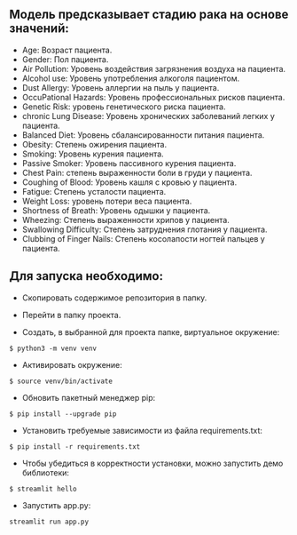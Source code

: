## Модель предсказывает стадию рака на основе значений:
- Age: Возраст пациента.  
- Gender: Пол пациента.  
- Air Pollution: Уровень воздействия загрязнения воздуха на пациента.  
- Alcohol use: Уровень употребления алкоголя пациентом.  
- Dust Allergy: Уровень аллергии на пыль у пациента.  
- OccuPational Hazards: Уровень профессиональных рисков пациента.  
- Genetic Risk: уровень генетического риска пациента.  
- chronic Lung Disease: Уровень хронических заболеваний легких у пациента.  
- Balanced Diet: Уровень сбалансированности питания пациента.  
- Obesity: Степень ожирения пациента.  
- Smoking: Уровень курения пациента.  
- Passive Smoker: Уровень пассивного курения пациента.  
- Chest Pain: степень выраженности боли в груди у пациента.  
- Coughing of Blood: Уровень кашля с кровью у пациента.  
- Fatigue: Степень усталости пациента.  
- Weight Loss: уровень потери веса пациента.  
- Shortness of Breath: Уровень одышки у пациента.  
- Wheezing: Степень выраженности хрипов у пациента.  
- Swallowing Difficulty: Степень затруднения глотания у пациента.  
- Clubbing of Finger Nails: Степень косолапости ногтей пальцев у пациента.  

## Для запуска необходимо:

- Скопировать содержимое репозитория в папку.

- Перейти в папку проекта.

- Создать, в выбранной для проекта папке, виртуальное окружение:

`$ python3 -m venv venv`

- Активировать окружение:

`$ source venv/bin/activate`

- Обновить пакетный менеджер pip:

`$ pip install --upgrade pip`

- Установить требуемые зависимости из файла requirements.txt:

`$ pip install -r requirements.txt `

- Чтобы убедиться в корректности установки, можно запустить демо библиотеки:

`$ streamlit hello`

- Запустить app.py:

`streamlit run app.py`